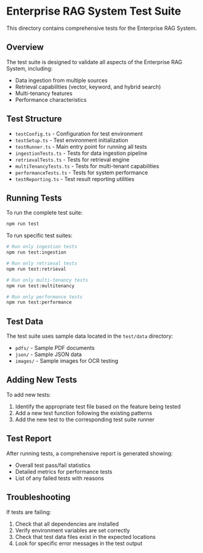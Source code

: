 # Enterprise RAG System Test Suite

This directory contains comprehensive tests for the Enterprise RAG System.

## Overview

The test suite is designed to validate all aspects of the Enterprise RAG System, including:

- Data ingestion from multiple sources
- Retrieval capabilities (vector, keyword, and hybrid search)
- Multi-tenancy features
- Performance characteristics

## Test Structure

- `testConfig.ts` - Configuration for test environment
- `testSetup.ts` - Test environment initialization
- `testRunner.ts` - Main entry point for running all tests
- `ingestionTests.ts` - Tests for data ingestion pipeline
- `retrievalTests.ts` - Tests for retrieval engine
- `multiTenancyTests.ts` - Tests for multi-tenant capabilities
- `performanceTests.ts` - Tests for system performance
- `testReporting.ts` - Test result reporting utilities

## Running Tests

To run the complete test suite:

```bash
npm run test
```

To run specific test suites:

```bash
# Run only ingestion tests
npm run test:ingestion

# Run only retrieval tests
npm run test:retrieval

# Run only multi-tenancy tests
npm run test:multitenancy

# Run only performance tests
npm run test:performance
```

## Test Data

The test suite uses sample data located in the `test/data` directory:

- `pdfs/` - Sample PDF documents
- `json/` - Sample JSON data
- `images/` - Sample images for OCR testing

## Adding New Tests

To add new tests:

1. Identify the appropriate test file based on the feature being tested
2. Add a new test function following the existing patterns
3. Add the new test to the corresponding test suite runner

## Test Report

After running tests, a comprehensive report is generated showing:

- Overall test pass/fail statistics
- Detailed metrics for performance tests
- List of any failed tests with reasons

## Troubleshooting

If tests are failing:

1. Check that all dependencies are installed
2. Verify environment variables are set correctly
3. Check that test data files exist in the expected locations
4. Look for specific error messages in the test output
